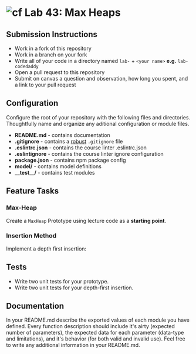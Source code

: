 ![cf](https://i.imgur.com/7v5ASc8.png) Lab 43: Max Heaps
======

## Submission Instructions
* Work in a fork of this repository
* Work in a branch on your fork
* Write all of your code in a directory named `lab-` + `<your name>` **e.g.** `lab-codedaddy`
* Open a pull request to this repository
* Submit on canvas a question and observation, how long you spent, and a link to your pull request

## Configuration 
Configure the root of your repository with the following files and directories. Thoughtfully name and organize any aditional configuration or module files.
* **README.md** - contains documentation
* **.gitignore** - contains a [robust](http://gitignore.io) `.gitignore` file 
* **.eslintrc.json** - contains the course linter .eslintrc.json
* **.eslintignore** - contains the course linter ignore configuration
* **package.json** - contains npm package config
* **model/** - contains model definitions
* **\_\_test\_\_/** - contains test modules

## Feature Tasks  
### Max-Heap
Create a `MaxHeap` Prototype using lecture code as a **starting point**. 
### Insertion Method
Implement a depth first insertion:

## Tests
* Write two unit tests for your prototype.
* Write two unit tests for your depth-first insertion. 

## Documentation
In your README.md describe the exported values of each module you have defined. Every function description should include it's airty (expected number of parameters), the expected data for each parameter (data-type and limitations), and it's behavior (for both valid and invalid use). Feel free to write any additional information in your README.md.
